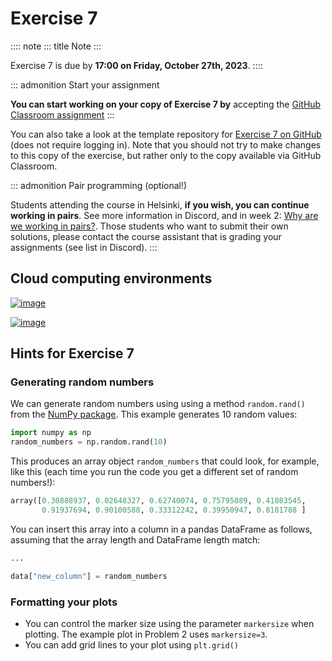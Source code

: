 # Exercise 7

:::: note
::: title
Note
:::

Exercise 7 is due by **17:00 on Friday, October 27th, 2023**.
::::

::: admonition
Start your assignment

**You can start working on your copy of Exercise 7 by** accepting the
[GitHub Classroom assignment](https://classroom.github.com/a/7rkzfriu)
:::

You can also take a look at the template repository for [Exercise 7 on
GitHub](https://github.com/Geo-Python-2023/Exercise-7) (does not require
logging in). Note that you should not try to make changes to this copy
of the exercise, but rather only to the copy available via GitHub
Classroom.

::: admonition
Pair programming (optional!)

Students attending the course in Helsinki, **if you wish, you can
continue working in pairs**. See more information in Discord, and in
week 2: [Why are we working in
pairs?](https://geo-python-site.readthedocs.io/en/latest/lessons/L2/why-pairs.html).
Those students who want to submit their own solutions, please contact
the course assistant that is grading your assignments (see list in
Discord).
:::

## Cloud computing environments

[![image](https://img.shields.io/badge/launch-binder-red.svg)](https://mybinder.org/v2/gh/Geo-Python-2023/Binder/main?urlpath=lab)

[![image](https://img.shields.io/badge/launch-CSC%20notebook-blue.svg)](https://notebooks.csc.fi/)

## Hints for Exercise 7

### Generating random numbers

We can generate random numbers using using a method `random.rand()` from
the [NumPy package](https://numpy.org/). This example generates 10
random values:

``` python
import numpy as np
random_numbers = np.random.rand(10)
```

This produces an array object `random_numbers` that could look, for
example, like this (each time you run the code you get a different set
of random numbers!):

``` python
array([0.30888937, 0.02648327, 0.62740074, 0.75795089, 0.41083545,
       0.91937694, 0.90100588, 0.33312242, 0.39950947, 0.8181788 ]
```

You can insert this array into a column in a pandas DataFrame as
follows, assuming that the array length and DataFrame length match:

``` python
...

data["new_column"] = random_numbers
```

### Formatting your plots

-   You can control the marker size using the parameter `markersize`
    when plotting. The example plot in Problem 2 uses `markersize=3`.
-   You can add grid lines to your plot using `plt.grid()`
